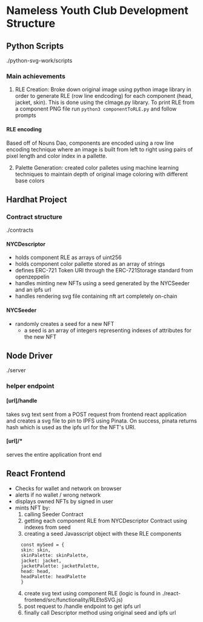# Nameless Youth Club Development Structure



## Python Scripts
./python-svg-work/scripts

### Main achievements
1) RLE Creation: Broke down original image using python image library in order to generate RLE (row line endcoding) for each component (head, jacket, skin). This is done using the cImage.py library. To print RLE from a component PNG file run ```python3 componentToRLE.py``` and follow prompts

#### RLE encoding
Based off of Nouns Dao, components are encoded using a row line encoding technique where an image is built from left to right using pairs of pixel length and color index in a pallette.  

2) Palette Generation: created color palletes using machine learning techniques to maintain depth of original image coloring with different base colors


## Hardhat Project

### Contract structure
./contracts
#### NYCDescriptor
- holds component RLE as arrays of uint256 
- holds component color pallette stored as an array of strings
- defines ERC-721 Token URI through the ERC-721Storage standard from openzeppelin
- handles minting new NFTs using a seed generated by the NYCSeeder and an ipfs url
- handles rendering svg file containing nft art completely on-chain

#### NYCSeeder
- randomly creates a seed for a new NFT 
   - a seed is an array of integers representing indexes of attributes for the new NFT

## Node Driver 
./server
### helper endpoint
#### [url]/handle 
takes svg text sent from a POST request from frontend react application and creates a svg file to pin to IPFS using Pinata.  On success, pinata returns hash which is used as the ipfs url for the NFT's URI.  

#### [url]/*
serves the entire application front end

## React Frontend
- Checks for wallet and network on browser
- alerts if no wallet / wrong network
- displays owned NFTs by signed in user
- mints NFT by: 
   1) calling Seeder Contract
   2) getting each component RLE from NYCDescriptor Contract using indexes from seed
   3) creating a seed Javasscript object with these RLE components 
     ```   
       const mySeed = {
       skin: skin, 
       skinPalette: skinPalette,
       jacket: jacket,
       jacketPalette: jacketPalette,
       head: head,
       headPalette: headPalette
       }  
    ``` 
   4) create svg text using component RLE (logic is found in ./react-frontend/src/functionality/RLEtoSVG.js)
   5) post request to /handle endpoint to get ipfs url 
   6) finally call Descriptor method using original seed and ipfs url
  


